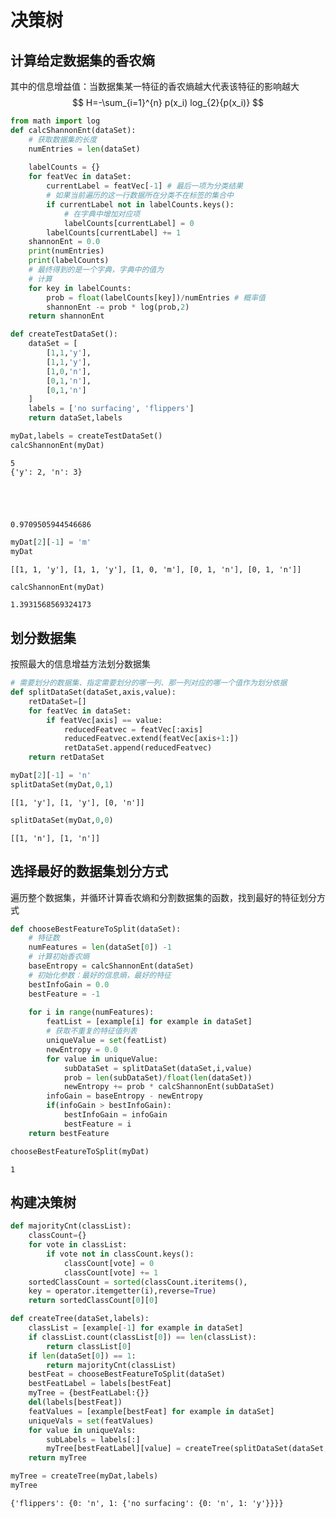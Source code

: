# 决策树

## 计算给定数据集的香农熵
其中的信息增益值：当数据集某一特征的香农熵越大代表该特征的影响越大
$$
H=-\sum_{i=1}^{n} p(x_i) log_{2}{p(x_i)}
$$


```python
from math import log
def calcShannonEnt(dataSet):
    # 获取数据集的长度
    numEntries = len(dataSet)
    
    labelCounts = {}
    for featVec in dataSet:
        currentLabel = featVec[-1] # 最后一项为分类结果
        # 如果当前遍历的这一行数据所在分类不在标签的集合中
        if currentLabel not in labelCounts.keys():
            # 在字典中增加对应项
            labelCounts[currentLabel] = 0
        labelCounts[currentLabel] += 1
    shannonEnt = 0.0
    print(numEntries)
    print(labelCounts)
    # 最终得到的是一个字典，字典中的值为    
    # 计算
    for key in labelCounts:
        prob = float(labelCounts[key])/numEntries # 概率值
        shannonEnt -= prob * log(prob,2)
    return shannonEnt
```


```python
def createTestDataSet():
    dataSet = [
        [1,1,'y'],
        [1,1,'y'],
        [1,0,'n'],
        [0,1,'n'],
        [0,1,'n']
    ]
    labels = ['no surfacing', 'flippers']
    return dataSet,labels
```


```python
myDat,labels = createTestDataSet()
calcShannonEnt(myDat)
```

    5
    {'y': 2, 'n': 3}
    




    0.9709505944546686




```python
myDat[2][-1] = 'm'
myDat
```




    [[1, 1, 'y'], [1, 1, 'y'], [1, 0, 'm'], [0, 1, 'n'], [0, 1, 'n']]




```python
calcShannonEnt(myDat)
```




    1.3931568569324173



## 划分数据集
按照最大的信息增益方法划分数据集


```python
# 需要划分的数据集、指定需要划分的哪一列、那一列对应的哪一个值作为划分依据
def splitDataSet(dataSet,axis,value):
    retDataSet=[]
    for featVec in dataSet:
        if featVec[axis] == value:
            reducedFeatvec = featVec[:axis]
            reducedFeatvec.extend(featVec[axis+1:])
            retDataSet.append(reducedFeatvec)
    return retDataSet
```


```python
myDat[2][-1] = 'n'
splitDataSet(myDat,0,1)
```




    [[1, 'y'], [1, 'y'], [0, 'n']]




```python
splitDataSet(myDat,0,0)
```




    [[1, 'n'], [1, 'n']]



## 选择最好的数据集划分方式
遍历整个数据集，并循环计算香农熵和分割数据集的函数，找到最好的特征划分方式


```python
def chooseBestFeatureToSplit(dataSet):
    # 特征数
    numFeatures = len(dataSet[0]) -1
    # 计算初始香农熵
    baseEntropy = calcShannonEnt(dataSet)
    # 初始化参数：最好的信息熵，最好的特征
    bestInfoGain = 0.0
    bestFeature = -1
    
    for i in range(numFeatures):
        featList = [example[i] for example in dataSet]
        # 获取不重复的特征值列表
        uniqueValue = set(featList)
        newEntropy = 0.0
        for value in uniqueValue:
            subDataSet = splitDataSet(dataSet,i,value)
            prob = len(subDataSet)/float(len(dataSet))
            newEntropy += prob * calcShannonEnt(subDataSet)
        infoGain = baseEntropy - newEntropy
        if(infoGain > bestInfoGain):
            bestInfoGain = infoGain
            bestFeature = i
    return bestFeature
```


```python
chooseBestFeatureToSplit(myDat)
```




    1



## 构建决策树


```python
def majorityCnt(classList):
    classCount={}
    for vote in classList:
        if vote not in classCount.keys():
            classCount[vote] = 0
            classCount[vote] += 1
    sortedClassCount = sorted(classCount.iteritems(),
    key = operator.itemgetter(i),reverse=True)
    return sortedClassCount[0][0]
```


```python
def createTree(dataSet,labels):
    classList = [example[-1] for example in dataSet]
    if classList.count(classList[0]) == len(classList):
        return classList[0]
    if len(dataSet[0]) == 1:
        return majorityCnt(classList)
    bestFeat = chooseBestFeatureToSplit(dataSet)
    bestFeatLabel = labels[bestFeat]
    myTree = {bestFeatLabel:{}}
    del(labels[bestFeat])
    featValues = [example[bestFeat] for example in dataSet]
    uniqueVals = set(featValues)
    for value in uniqueVals:
        subLabels = labels[:]
        myTree[bestFeatLabel][value] = createTree(splitDataSet(dataSet,bestFeat,value),subLabels)
    return myTree
```


```python
myTree = createTree(myDat,labels)
myTree
```




    {'flippers': {0: 'n', 1: {'no surfacing': {0: 'n', 1: 'y'}}}}


